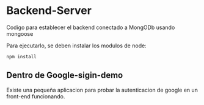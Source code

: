 # Backend-Server

Codigo para establecer el backend conectado a MongODb usando mongoose

Para ejecutarlo, se deben instalar los modulos de node:

```
npm install
```

## Dentro de Google-sigin-demo
Existe una pequeña aplicacion para probar la autenticacion de google en un front-end funcionando.